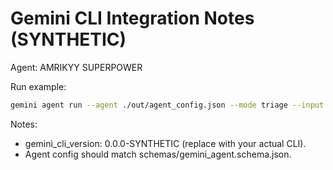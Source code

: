 # Gemini CLI Integration Notes (SYNTHETIC)

Agent: AMRIKYY SUPERPOWER

Run example:

```bash
gemini agent run --agent ./out/agent_config.json --mode triage --input ./examples/repos/python-monolith.tar.gz
```

Notes:

- gemini_cli_version: 0.0.0-SYNTHETIC (replace with your actual CLI).
- Agent config should match schemas/gemini_agent.schema.json.
